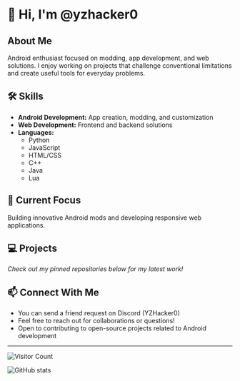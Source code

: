 # 👋 Hi, I'm @yzhacker0

## About Me
Android enthusiast focused on modding, app development, and web solutions. I enjoy working on projects that challenge conventional limitations and create useful tools for everyday problems.

## 🛠️ Skills
- **Android Development:** App creation, modding, and customization
- **Web Development:** Frontend and backend solutions
- **Languages:** 
  - Python
  - JavaScript
  - HTML/CSS
  - C++
  - Java
  - Lua

## 🔭 Current Focus
Building innovative Android mods and developing responsive web applications.

## 💻 Projects
*Check out my pinned repositories below for my latest work!*

## 📫 Connect With Me
- You can send a friend request on Discord (YZHacker0)
- Feel free to reach out for collaborations or questions!
- Open to contributing to open-source projects related to Android development

---

![Visitor Count](https://visitor-badge.laobi.icu/badge?page_id=yzhacker0.yzhacker0)

![GitHub stats](https://github-readme-stats.vercel.app/api?username=yzhacker0&show_icons=true&theme=radical)

<!--
Want to customize this README further? Check out:
- https://github.com/anuraghazra/github-readme-stats
- https://shields.io/
-->
